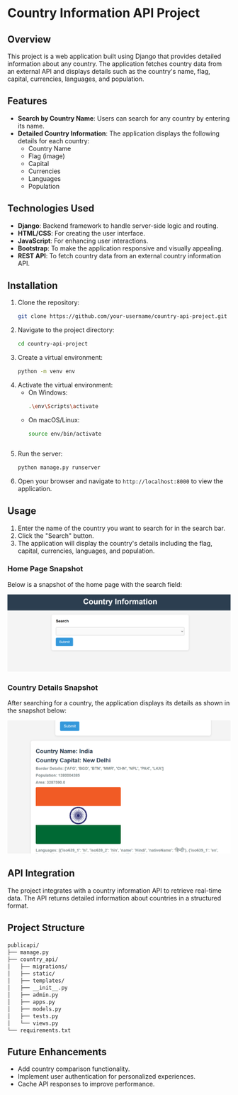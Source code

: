 # Country Information API Project

## Overview
This project is a web application built using Django that provides detailed information about any country. The application fetches country data from an external API and displays details such as the country's name, flag, capital, currencies, languages, and population.

## Features
- **Search by Country Name**: Users can search for any country by entering its name.
- **Detailed Country Information**: The application displays the following details for each country:
  - Country Name
  - Flag (image)
  - Capital
  - Currencies
  - Languages
  - Population

## Technologies Used
- **Django**: Backend framework to handle server-side logic and routing.
- **HTML/CSS**: For creating the user interface.
- **JavaScript**: For enhancing user interactions.
- **Bootstrap**: To make the application responsive and visually appealing.
- **REST API**: To fetch country data from an external country information API.

## Installation
1. Clone the repository:
   ```bash
   git clone https://github.com/your-username/country-api-project.git
   ```
2. Navigate to the project directory:
   ```bash
   cd country-api-project
   ```
3. Create a virtual environment:
   ```bash
   python -m venv env
   ```
4. Activate the virtual environment:
   - On Windows:
     ```bash
     .\env\Scripts\activate
     ```
   - On macOS/Linux:
     ```bash
     source env/bin/activate
     ```
   ```
5. Run the server:
   ```bash
   python manage.py runserver
   ```
6. Open your browser and navigate to `http://localhost:8000` to view the application.

## Usage
1. Enter the name of the country you want to search for in the search bar.
2. Click the "Search" button.
3. The application will display the country's details including the flag, capital, currencies, languages, and population.

### Home Page Snapshot
Below is a snapshot of the home page with the search field:

![Home Page](images/search.png)

### Country Details Snapshot
After searching for a country, the application displays its details as shown in the snapshot below:

![Country Details](images/country.png)

## API Integration
The project integrates with a country information API to retrieve real-time data. The API returns detailed information about countries in a structured format.

## Project Structure
```
publicapi/
├── manage.py
├── country_api/
│   ├── migrations/
│   ├── static/
│   ├── templates/
│   ├── __init__.py
│   ├── admin.py
│   ├── apps.py
│   ├── models.py
│   ├── tests.py
│   └── views.py
└── requirements.txt
```

## Future Enhancements
- Add country comparison functionality.
- Implement user authentication for personalized experiences.
- Cache API responses to improve performance.



